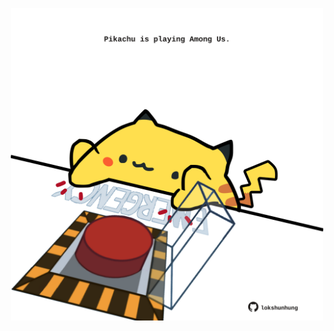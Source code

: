 <!-- built at 12/11/2021, 02:19:56 UTC -->
<p align="center">
  <img width="500" height="500" src="./ReadmeImage.svg">
</p>
